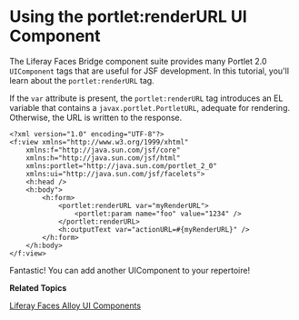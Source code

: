 # Using the portlet:renderURL UI Component [](id=using-the-portletrenderurl-ui-component)

The Liferay Faces Bridge component suite provides many Portlet 2.0 `UIComponent`
tags that are useful for JSF development. In this tutorial, you'll learn about
the `portlet:renderURL` tag. 

If the `var` attribute is present, the `portlet:renderURL` tag introduces an EL
variable that contains a `javax.portlet.PortletURL`, adequate for rendering.
Otherwise, the URL is written to the response. 

    <?xml version="1.0" encoding="UTF-8"?>
    <f:view xmlns="http://www.w3.org/1999/xhtml"
        xmlns:f="http://java.sun.com/jsf/core"
        xmlns:h="http://java.sun.com/jsf/html"
        xmlns:portlet="http://java.sun.com/portlet_2_0"
        xmlns:ui="http://java.sun.com/jsf/facelets">
        <h:head />
        <h:body">
            <h:form>
                <portlet:renderURL var="myRenderURL">
                    <portlet:param name="foo" value="1234" />
                </portlet:renderURL>
                <h:outputText var="actionURL=#{myRenderURL}" />
            </h:form>
        </h:body>
    </f:view>

Fantastic! You can add another UIComponent to your repertoire! 

**Related Topics**

[Liferay Faces Alloy UI Components](/develop/tutorials/-/knowledge_base/6-2/tutorials-test-jsf/liferay-faces-alloy-ui-components)

